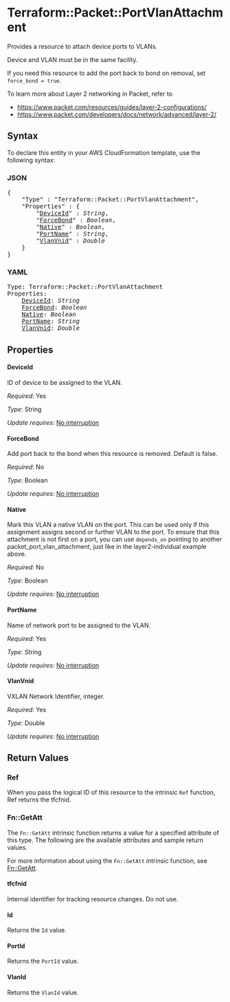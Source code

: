 # Terraform::Packet::PortVlanAttachment

Provides a resource to attach device ports to VLANs.

Device and VLAN must be in the same facility.

If you need this resource to add the port back to bond on removal, set `force_bond = true`.

To learn more about Layer 2 networking in Packet, refer to

* https://www.packet.com/resources/guides/layer-2-configurations/ 
* https://www.packet.com/developers/docs/network/advanced/layer-2/

## Syntax

To declare this entity in your AWS CloudFormation template, use the following syntax:

### JSON

<pre>
{
    "Type" : "Terraform::Packet::PortVlanAttachment",
    "Properties" : {
        "<a href="#deviceid" title="DeviceId">DeviceId</a>" : <i>String</i>,
        "<a href="#forcebond" title="ForceBond">ForceBond</a>" : <i>Boolean</i>,
        "<a href="#native" title="Native">Native</a>" : <i>Boolean</i>,
        "<a href="#portname" title="PortName">PortName</a>" : <i>String</i>,
        "<a href="#vlanvnid" title="VlanVnid">VlanVnid</a>" : <i>Double</i>
    }
}
</pre>

### YAML

<pre>
Type: Terraform::Packet::PortVlanAttachment
Properties:
    <a href="#deviceid" title="DeviceId">DeviceId</a>: <i>String</i>
    <a href="#forcebond" title="ForceBond">ForceBond</a>: <i>Boolean</i>
    <a href="#native" title="Native">Native</a>: <i>Boolean</i>
    <a href="#portname" title="PortName">PortName</a>: <i>String</i>
    <a href="#vlanvnid" title="VlanVnid">VlanVnid</a>: <i>Double</i>
</pre>

## Properties

#### DeviceId

ID of device to be assigned to the VLAN.

_Required_: Yes

_Type_: String

_Update requires_: [No interruption](https://docs.aws.amazon.com/AWSCloudFormation/latest/UserGuide/using-cfn-updating-stacks-update-behaviors.html#update-no-interrupt)

#### ForceBond

Add port back to the bond when this resource is removed. Default is false.

_Required_: No

_Type_: Boolean

_Update requires_: [No interruption](https://docs.aws.amazon.com/AWSCloudFormation/latest/UserGuide/using-cfn-updating-stacks-update-behaviors.html#update-no-interrupt)

#### Native

Mark this VLAN a native VLAN on the port. This can be used only if this assignment assigns second or further VLAN to the port. To ensure that this attachment is not first on a port, you can use `depends_on` pointing to another packet_port_vlan_attachment, just like in the layer2-individual example above.

_Required_: No

_Type_: Boolean

_Update requires_: [No interruption](https://docs.aws.amazon.com/AWSCloudFormation/latest/UserGuide/using-cfn-updating-stacks-update-behaviors.html#update-no-interrupt)

#### PortName

Name of network port to be assigned to the VLAN.

_Required_: Yes

_Type_: String

_Update requires_: [No interruption](https://docs.aws.amazon.com/AWSCloudFormation/latest/UserGuide/using-cfn-updating-stacks-update-behaviors.html#update-no-interrupt)

#### VlanVnid

VXLAN Network Identifier, integer.

_Required_: Yes

_Type_: Double

_Update requires_: [No interruption](https://docs.aws.amazon.com/AWSCloudFormation/latest/UserGuide/using-cfn-updating-stacks-update-behaviors.html#update-no-interrupt)

## Return Values

### Ref

When you pass the logical ID of this resource to the intrinsic `Ref` function, Ref returns the tfcfnid.

### Fn::GetAtt

The `Fn::GetAtt` intrinsic function returns a value for a specified attribute of this type. The following are the available attributes and sample return values.

For more information about using the `Fn::GetAtt` intrinsic function, see [Fn::GetAtt](https://docs.aws.amazon.com/AWSCloudFormation/latest/UserGuide/intrinsic-function-reference-getatt.html).

#### tfcfnid

Internal identifier for tracking resource changes. Do not use.

#### Id

Returns the <code>Id</code> value.

#### PortId

Returns the <code>PortId</code> value.

#### VlanId

Returns the <code>VlanId</code> value.

